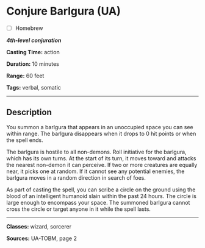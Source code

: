 # Conjure Barlgura (UA)

- [ ] Homebrew

***4th-level conjuration***

**Casting Time:** action

**Duration:** 10 minutes

**Range:** 60 feet

**Tags:** verbal, somatic

---

## Description
You summon a barlgura that appears in an unoccupied space you can see within range.
The barlgura disappears when it drops to 0 hit points or when the spell ends.

The barlgura is hostile to all non-demons.
Roll initiative for the barlgura, which has its own turns.
At the start of its turn, it moves toward and attacks the nearest non-demon it can perceive.
If two or more creatures are equally near, it picks one at random.
If it cannot see any potential enemies, the barlgura moves in a random direction in search of foes.

As part of casting the spell, you can scribe a circle on the ground using the blood of an intelligent humanoid slain within the past 24 hours.
The circle is large enough to encompass your space.
The summoned barlgura cannot cross the circle or target anyone in it while the spell lasts.

---

**Classes:** wizard, sorcerer

**Sources:** UA-TOBM, page 2
